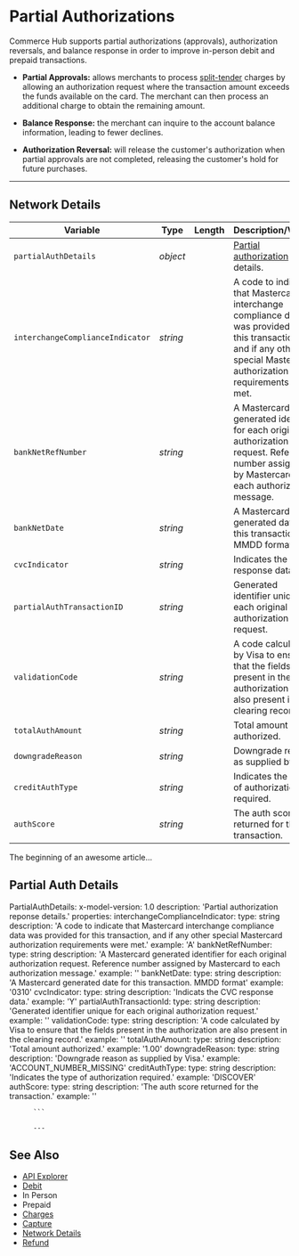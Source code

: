 # Partial Authorizations

Commerce Hub supports partial authorizations (approvals), authorization reversals, and balance response in order to improve in-person debit and prepaid transactions.

- **Partial Approvals:** allows merchants to process [split-tender](path=?docs/Resources/Guides/Split-Tender.md) charges by allowing an authorization request where the transaction amount exceeds the funds available on the card. The merchant can then process an additional charge to obtain the remaining amount.

- **Balance Response:** the merchant can inquire to the account balance information, leading to fewer declines.

- **Authorization Reversal:** will release the customer's authorization when partial approvals are not completed, releasing the customer's hold for future purchases.

---

## Network Details

<!--
type: tab
title: networkDetails
-->


| Variable | Type | Length | Description/Values |
| -------- | -- | ------------ | ------------------ |
| `partialAuthDetails` | *object* | | [Partial authorization](?path=docs/Resources/Guides/Authorizations/Partial-Auth.md) details. |
| `interchangeComplianceIndicator` | *string* | | A code to indicate that Mastercard interchange compliance data was provided for this transaction, and if any other special Mastercard authorization requirements were met. |
| `bankNetRefNumber` | *string* | | A Mastercard generated identifier for each original authorization request. Reference number assigned by Mastercard to each authorization message. |
| `bankNetDate` | *string* | | A Mastercard generated date for this transaction. MMDD format. |
| `cvcIndicator` | *string* | | Indicates the CVC response data. |
| `partialAuthTransactionID` | *string* | | Generated identifier unique for each original authorization request. |
| `validationCode` | *string* | | A code calculated by Visa to ensure that the fields present in the authorization are also present in the clearing record. |
| `totalAuthAmount` | *string* | | Total amount authorized. |
| `downgradeReason` | *string* | | Downgrade reason as supplied by Visa. |
| `creditAuthType` | *string* | | Indicates the type of authorization required. |
| `authScore` | *string* | | The auth score returned for the transaction. |


The beginning of an awesome article...

## Partial Auth Details
 PartialAuthDetails:
      x-model-version: 1.0
      description: 'Partial authorization reponse details.'
      properties:
        interchangeComplianceIndicator:
          type: string
          description: 'A code to indicate that Mastercard interchange compliance data was provided for this transaction, and if any other special Mastercard authorization requirements were met.'
          example: 'A'
        bankNetRefNumber:
          type: string
          description: 'A Mastercard generated identifier for each original authorization request. Reference number assigned by Mastercard to each authorization message.'
          example: ''
        bankNetDate:
          type: string
          description: 'A Mastercard generated date for this transaction. MMDD format'
          example: '0310'
        cvcIndicator:
          type: string
          description: 'Indicats the CVC response data.'
          example: 'Y'
        partialAuthTransactionId:
          type: string
          description: 'Generated identifier unique for each original authorization request.'
          example: ''
        validationCode:
          type: string
          description: 'A code calculated by Visa to ensure that the fields present in the authorization are also present in the clearing record.'
          example: ''
        totalAuthAmount:
          type: string
          description: 'Total amount authorized.'
          example: '1.00'
        downgradeReason:
          type: string
          description: 'Downgrade reason as supplied by Visa.'
          example: 'ACCOUNT_NUMBER_MISSING'
        creditAuthType:
          type: string
          description: 'Indicates the type of authorization required.'
          example: 'DISCOVER'
        authScore:
          type: string
          description: 'The auth score returned for the transaction.'
          example: ''

          ```

          ---

<!-- type: tab-end -->

## See Also

- [API Explorer](../api/?type=post&path=/payments/v1/charges)
- [Debit](?path=docs/In-Person/Debit/Smart-Routing.md)
- In Person
- Prepaid
- [Charges](?path=docs/Resources/API-Documents/Payments/Charges.md)
- [Capture](?path=docs/Resources/API-Documents/Payments/Capture.md)
- [Network Details](?path=docs/Resources/Master-Data/Network-Details.md)
- [Refund](?path=docs/Resources/API-Documents/Payments/Refund.md)
